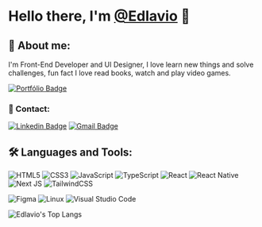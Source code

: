 #  Hello there, I'm <a href="https://github.com/Edlavio">@Edlavio</a> 👋

📝 About me:
-

I'm Front-End Developer and UI Designer, I love learn new things and solve challenges, fun fact I love read books, watch and play video games.

[![Portfólio Badge](https://img.shields.io/badge/Portfolio-edlavio.eu.org-0077B5?style=flat-square&logo=ghostery&logoColor=white)](https://edlavio.eu.org/)

### 📣 Contact:
[![Linkedin Badge](https://img.shields.io/badge/-Pedro%20Alberto-0077B5?style=flat-square&logo=Linkedin&logoColor=white&link=https://www.linkedin.com/in/edlavio/)](https://www.linkedin.com/in/edlavio/)
[![Gmail Badge](https://img.shields.io/badge/-edlavioe@gmail.com-0077B5?style=flat-square&logo=Gmail&logoColor=white&link=mailto:edlavioe@gmail.com)](mailto:edlavioe@gmail.com)

 ## 🛠️ Languages and Tools:
![HTML5](https://img.shields.io/badge/html5-%23E34F26.svg?style=for-the-badge&logo=html5&logoColor=white) 
![CSS3](https://img.shields.io/badge/css3-%231572B6.svg?style=for-the-badge&logo=css3&logoColor=white) 
![JavaScript](https://img.shields.io/badge/javascript-%23323330.svg?style=for-the-badge&logo=javascript&logoColor=%23F7DF1E) ![TypeScript](https://img.shields.io/badge/typescript-%23007ACC.svg?style=for-the-badge&logo=typescript&logoColor=white) 
![React](https://img.shields.io/badge/react-%2320232a.svg?style=for-the-badge&logo=react&logoColor=%2361DAFB) 
![React Native](https://img.shields.io/badge/react_native-%2320232a.svg?style=for-the-badge&logo=react&logoColor=%2361DAFB)
![Next JS](https://img.shields.io/badge/Next-black?style=for-the-badge&logo=next.js&logoColor=white) 
![TailwindCSS](https://img.shields.io/badge/tailwindcss-%2338B2AC.svg?style=for-the-badge&logo=tailwind-css&logoColor=white) 

![Figma](https://img.shields.io/badge/figma-%23F24E1E.svg?style=for-the-badge&logo=figma&logoColor=white)
![Linux](https://img.shields.io/badge/Linux-FCC624?style=for-the-badge&logo=linux&logoColor=black) 
![Visual Studio Code](https://img.shields.io/badge/Visual%20Studio%20Code-0078d7.svg?style=for-the-badge&logo=visual-studio-code&logoColor=white)

![Edlavio's Top Langs](https://github-readme-stats.vercel.app/api/top-langs/?username=Edlavio&layout=compact&theme=transparent)
